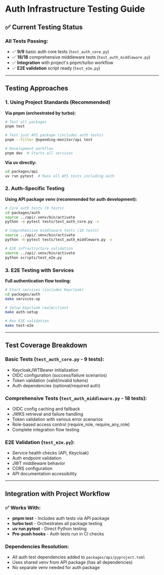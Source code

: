 # Auth Infrastructure Testing Guide

## ✅ **Current Testing Status**

### **All Tests Passing:**
- ✅ **9/9** basic auth core tests (`test_auth_core.py`) 
- ✅ **18/18** comprehensive middleware tests (`test_auth_middleware.py`)
- ✅ **Integration** with project's pnpm/turbo workflow
- ✅ **E2E validation** script ready (`test_e2e.py`)

---

## **Testing Approaches**

### **1. Using Project Standards (Recommended)**

**Via pnpm (orchestrated by turbo):**
```bash
# Test all packages
pnpm test

# Test just API package (includes auth tests)  
pnpm --filter @spending-monitor/api test

# Development workflow
pnpm dev  # Starts all services
```

**Via uv directly:**
```bash
cd packages/api
uv run pytest  # Runs all API tests including auth
```

### **2. Auth-Specific Testing**

**Using API package venv (recommended for auth development):**
```bash
# Core auth tests (9 tests)
cd packages/auth
source ../api/.venv/bin/activate
python -m pytest tests/test_auth_core.py -v

# Comprehensive middleware tests (18 tests) 
source ../api/.venv/bin/activate
python -m pytest tests/test_auth_middleware.py -v

# E2E infrastructure validation
source ../api/.venv/bin/activate  
python scripts/test_e2e.py
```

### **3. E2E Testing with Services**

**Full authentication flow testing:**
```bash
# Start services (includes Keycloak)
cd packages/auth
make services-up

# Setup Keycloak realm/client  
make auth-setup

# Run E2E validation
make test-e2e
```

---

## **Test Coverage Breakdown**

### **Basic Tests (`test_auth_core.py` - 9 tests):**
- KeycloakJWTBearer initialization
- OIDC configuration (success/failure scenarios)
- Token validation (valid/invalid tokens) 
- Auth dependencies (optional/required auth)

### **Comprehensive Tests (`test_auth_middleware.py` - 18 tests):**
- OIDC config caching and fallback
- JWKS retrieval and failure handling
- Token validation with various error scenarios
- Role-based access control (require_role, require_any_role)
- Complete integration flow testing

### **E2E Validation (`test_e2e.py`):**
- Service health checks (API, Keycloak)
- Auth endpoint validation
- JWT middleware behavior
- CORS configuration
- API documentation accessibility

---

## **Integration with Project Workflow**

### **✅ Works With:**
- **pnpm test** - Includes auth tests via API package
- **turbo test** - Orchestrates all package testing  
- **uv run pytest** - Direct Python testing
- **Pre-push hooks** - Auth tests run in CI checks

### **Dependencies Resolution:**
- All auth test dependencies added to `packages/api/pyproject.toml`
- Uses shared venv from API package (has all dependencies)
- No separate venv needed for auth package

